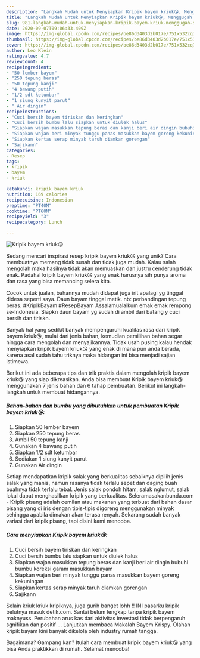 ```yaml
---
description: "Langkah Mudah untuk Menyiapkan Kripik bayem kriuk😘, Menggugah Selera"
title: "Langkah Mudah untuk Menyiapkan Kripik bayem kriuk😘, Menggugah Selera"
slug: 981-langkah-mudah-untuk-menyiapkan-kripik-bayem-kriuk-menggugah-selera
date: 2020-09-07T09:06:33.409Z
image: https://img-global.cpcdn.com/recipes/be86d3403d2b017e/751x532cq70/kripik-bayem-kriuk😘-foto-resep-utama.jpg
thumbnail: https://img-global.cpcdn.com/recipes/be86d3403d2b017e/751x532cq70/kripik-bayem-kriuk😘-foto-resep-utama.jpg
cover: https://img-global.cpcdn.com/recipes/be86d3403d2b017e/751x532cq70/kripik-bayem-kriuk😘-foto-resep-utama.jpg
author: Leo Klein
ratingvalue: 4.7
reviewcount: 4
recipeingredient:
- "50 lember bayem"
- "250 tepung beras"
- "50 tepung kanji"
- "4 bawang putih"
- "1/2 sdt ketumbar"
- "1 siung kunyit parut"
- " Air dingin"
recipeinstructions:
- "Cuci bersih bayem tiriskan dan keringkan"
- "Cuci bersih bumbu lalu siapkan untuk diulek halus"
- "Siapkan wajan masukkan tepung beras dan kanji beri air dingin bubuhi bumbu koreksi garam masukkan bayam"
- "Siapkan wajan beri minyak tunggu panas masukkan bayem goreng kekuningan"
- "Siapkan kertas serap minyak taruh diamkan gorengan"
- "Sajikann"
categories:
- Resep
tags:
- kripik
- bayem
- kriuk

katakunci: kripik bayem kriuk 
nutrition: 169 calories
recipecuisine: Indonesian
preptime: "PT40M"
cooktime: "PT60M"
recipeyield: "3"
recipecategory: Lunch

---
```



![Kripik bayem kriuk😘](https://img-global.cpcdn.com/recipes/be86d3403d2b017e/751x532cq70/kripik-bayem-kriuk😘-foto-resep-utama.jpg)

Sedang mencari inspirasi resep kripik bayem kriuk😘 yang unik? Cara membuatnya memang tidak susah dan tidak juga mudah. Kalau salah mengolah maka hasilnya tidak akan memuaskan dan justru cenderung tidak enak. Padahal kripik bayem kriuk😘 yang enak harusnya sih punya aroma dan rasa yang bisa memancing selera kita.

Cocok untuk jualan, bahannya mudah didapat juga irit apalagi yg tinggal didesa seperti saya. Daun bayam tinggal metik. nb: perbandingan tepung beras. #KripikBayam #ResepBayam Assalamualaikum emak emak rempong se-Indonesia. Siapkn daun bayam yg sudah di ambil dari batang y cuci bersih dan tiriskn.

Banyak hal yang sedikit banyak mempengaruhi kualitas rasa dari kripik bayem kriuk😘, mulai dari jenis bahan, kemudian pemilihan bahan segar hingga cara mengolah dan menyajikannya. Tidak usah pusing kalau hendak menyiapkan kripik bayem kriuk😘 yang enak di mana pun anda berada, karena asal sudah tahu triknya maka hidangan ini bisa menjadi sajian istimewa.


Berikut ini ada beberapa tips dan trik praktis dalam mengolah kripik bayem kriuk😘 yang siap dikreasikan. Anda bisa membuat Kripik bayem kriuk😘 menggunakan 7 jenis bahan dan 6 tahap pembuatan. Berikut ini langkah-langkah untuk membuat hidangannya.

<!--inarticleads1-->

##### Bahan-bahan dan bumbu yang dibutuhkan untuk pembuatan Kripik bayem kriuk😘:

1. Siapkan 50 lember bayem
1. Siapkan 250 tepung beras
1. Ambil 50 tepung kanji
1. Gunakan 4 bawang putih
1. Siapkan 1/2 sdt ketumbar
1. Sediakan 1 siung kunyit parut
1. Gunakan  Air dingin


Setiap mendapatkan kripik salak yang berkualitas sebaiknya dipilih jenis salak yang manis, namun rasanya tidak terlalu sepet dan daging buah buahnya tidak terlalu tebal. Jenis salak pondoh hitam, salak nglumut, salak lokal dapat menghasilkan kripik yang berkualitas. Seleramasakanbunda.com - Kripik pisang adalah cemilan atau makanan yang terbuat dari bahan dasar pisang yang di iris dengan tipis-tipis digoreng menggunakan minyak sehingga apabila dimakan akan terasa renyah. Sekarang sudah banyak variasi dari kripik pisang, tapi disini kami mencoba. 

<!--inarticleads2-->

##### Cara menyiapkan Kripik bayem kriuk😘:

1. Cuci bersih bayem tiriskan dan keringkan
1. Cuci bersih bumbu lalu siapkan untuk diulek halus
1. Siapkan wajan masukkan tepung beras dan kanji beri air dingin bubuhi bumbu koreksi garam masukkan bayam
1. Siapkan wajan beri minyak tunggu panas masukkan bayem goreng kekuningan
1. Siapkan kertas serap minyak taruh diamkan gorengan
1. Sajikann


Selain kriuk kriuk kripiknya, juga gurih banget lohh !! INI pasarku kripik belutnya masuk detik.com. Santai belum lengkap tanpa kripik bayem maknyuss. Perubahan arus kas dari aktivitas investasi tidak berpengaruh sgnifikan dan positif … Lanjutkan membaca Makalah Bayem Krispy. Olahan kripik bayam kini banyak dikelola oleh industry rumah tangga. 

Bagaimana? Gampang kan? Itulah cara membuat kripik bayem kriuk😘 yang bisa Anda praktikkan di rumah. Selamat mencoba!

